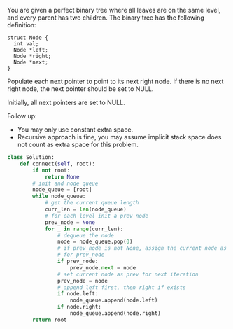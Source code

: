 You are given a perfect binary tree where all leaves are on the same level, and every parent has two children. The binary tree has the following definition:


````
struct Node {
  int val;
  Node *left;
  Node *right;
  Node *next;
}
````

Populate each next pointer to point to its next right node. If there is no next right node, the next pointer should be set to NULL.

Initially, all next pointers are set to NULL.

 

Follow up:

- You may only use constant extra space.
- Recursive approach is fine, you may assume implicit stack space does not count as extra space for this problem.


```python
class Solution:
    def connect(self, root):
        if not root:
            return None
        # init and node queue
        node_queue = [root]
        while node_queue:
            # get the current queue length
            curr_len = len(node_queue)
            # for each level init a prev node 
            prev_node = None
            for _ in range(curr_len):
                # dequeue the node
                node = node_queue.pop(0)
                # if prev_node is not None, assign the current node as next 
                # for prev_node
                if prev_node:
                    prev_node.next = node
                # set current node as prev for next iteration
                prev_node = node
                # append left first, then right if exists
                if node.left:
                    node_queue.append(node.left)
                if node.right:
                    node_queue.append(node.right)
        return root
```